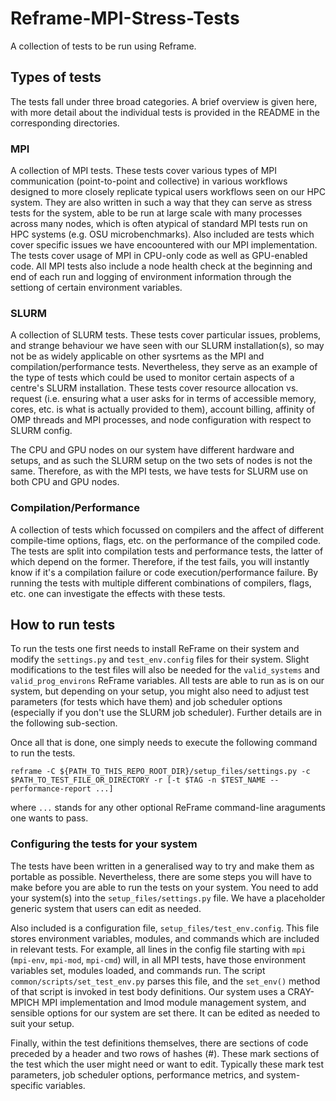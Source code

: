 # Reframe-MPI-Stress-Tests
A collection of tests to be run using Reframe.

## Types of tests

The tests fall under three broad categories. A brief overview is given here, with more detail about the individual tests is provided in the README in the corresponding directories.

### MPI

A collection of MPI tests. These tests cover various types of MPI communication (point-to-point and collective) in various workflows designed to more closely replicate typical users workflows seen on our HPC system. They are also written in such a way that they can serve as stress tests for the system, able to be run at large scale with many processes across many nodes, which is often atypical of standard MPI tests run on HPC systems (e.g. OSU microbenchmarks). Also included are tests which cover specific issues we have encoountered with our MPI implementation. The tests cover usage of MPI in CPU-only code as well as GPU-enabled code. All MPI tests also include a node health check at the beginning and end of each run and logging of environment information through the settiong of certain environment variables.

### SLURM

A collection of SLURM tests. These tests cover particular issues, problems, and strange behaviour we have seen with our SLURM installation(s), so may not be as widely applicable on other sysrtems as the MPI and compilation/performance tests. Nevertheless, they serve as an example of the type of tests which could be used to monitor certain aspects of a centre's SLURM installation. These tests cover resource allocation vs. request (i.e. ensuring what a user asks for in terms of accessible memory, cores, etc. is what is actually provided to them), account billing, affinity of OMP threads and MPI processes, and node configuration with respect to SLURM config.

The CPU and GPU nodes on our system have different hardware and setups, and as such the SLURM setup on the two sets of nodes is not the same. Therefore, as with the MPI tests, we have tests for SLURM use on both CPU and GPU nodes.

### Compilation/Performance

A collection of tests which focussed on compilers and the affect of different compile-time options, flags, etc. on the performance of the compiled code. The tests are split into compilation tests and performance tests, the latter of which depend on the former. Therefore, if the test fails, you will instantly know if it's a compilation failure or code execution/performance failure. By running the tests with multiple different combinations of compilers, flags, etc. one can investigate the effects with these tests.

## How to run tests

To run the tests one first needs to install ReFrame on their system and modify the `settings.py` and `test_env.config` files for their system. Slight modifications to the test files will also be needed for the `valid_systems` and `valid_prog_environs` ReFrame variables. All tests are able to run as is on our system, but depending on your setup, you might also need to adjust test parameters (for tests which have them) and job scheduler options (especially if you don't use the SLURM job scheduler). Further details are in the following sub-section.

Once all that is done, one simply needs to execute the following command to run the tests.

`reframe -C ${PATH_TO_THIS_REPO_ROOT_DIR}/setup_files/settings.py -c $PATH_TO_TEST_FILE_OR_DIRECTORY -r [-t $TAG -n $TEST_NAME --performance-report ...]`

where `...` stands for any other optional ReFrame command-line araguments one wants to pass.

### Configuring the tests for your system

The tests have been written in a generalised way to try and make them as portable as possible. Nevertheless, there are some steps you will have to make before you are able to run the tests on your system. You need to add your system(s) into the `setup_files/settings.py` file. We have a placeholder generic system that users can edit as needed. 

Also included is a configuration file, `setup_files/test_env.config`. This file stores environment variables, modules, and commands which are included in relevant tests. For example, all lines in the config file starting with `mpi` (`mpi-env`, `mpi-mod`, `mpi-cmd`) will, in all MPI tests, have those environment variables set, modules loaded, and commands run. The script `common/scripts/set_test_env.py` parses this file, and the `set_env()` method of that script is invoked in test body definitions. Our system uses a CRAY-MPICH MPI implementation and lmod module management system, and sensible options for our system are set there. It can be edited as needed to suit your setup.

Finally, within the test definitions themselves, there are sections of code preceded by a header and two rows of hashes (#). These mark sections of the test which the user might need or want to edit. Typically these mark test parameters, job scheduler options, performance metrics, and system-specific variables.
